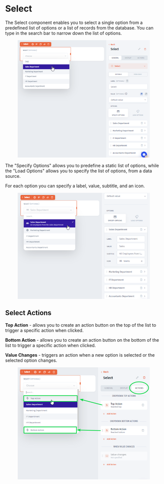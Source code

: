 # Select

The Select component enables you to select a single option from a predefined list of options or a list of records from the database. You can type in the search bar to narrow down the list of options.&#x20;

<div align="left">

<figure><img src="../../../../.gitbook/assets/image (1) (1) (1) (1).png" alt=""><figcaption></figcaption></figure>

</div>

The "Specify Options" allows you to predefine a static list of options, while the "Load Options" allows you to specify the list of options, from a data source.&#x20;

For each option you can specify a label, value, subtitle, and an icon.

<div align="left">

<figure><img src="../../../../.gitbook/assets/image (2) (1) (1).png" alt=""><figcaption></figcaption></figure>

</div>

## Select Actions

**Top Action** - allows you to create an action button on the top of the list to trigger a specific action when clicked.

**Bottom Action** - allows you to create an action button on the bottom of the list to trigger a specific action when clicked.

**Value Changes** - triggers an action when a new option is selected or the selected option changes.

<div align="left">

<figure><img src="../../../../.gitbook/assets/image (3).png" alt=""><figcaption></figcaption></figure>

</div>
